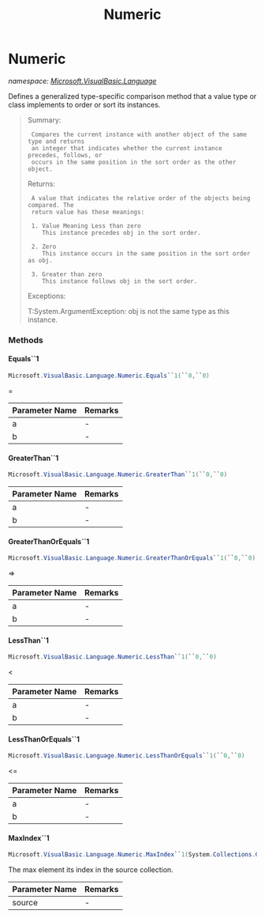 ﻿---
title: Numeric
---

# Numeric
_namespace: [Microsoft.VisualBasic.Language](N-Microsoft.VisualBasic.Language.html)_

Defines a generalized type-specific comparison method that a value type or class
 implements to order or sort its instances.

> 
> 
>  Summary:
> 
>      Compares the current instance with another object of the same type and returns
>      an integer that indicates whether the current instance precedes, follows, or
>      occurs in the same position in the sort order as the other object.
> 
>  Returns:
> 
>      A value that indicates the relative order of the objects being compared. The
>      return value has these meanings:
> 
>      1. Value Meaning Less than zero
>         This instance precedes obj in the sort order.
> 
>      2. Zero
>         This instance occurs in the same position in the sort order as obj.
> 
>      3. Greater than zero
>         This instance follows obj in the sort order.
> 
>  Exceptions:
> 
>    T:System.ArgumentException:
>      obj is not the same type as this instance.
>  


### Methods

#### Equals``1
```csharp
Microsoft.VisualBasic.Language.Numeric.Equals``1(``0,``0)
```
=

|Parameter Name|Remarks|
|--------------|-------|
|a|-|
|b|-|


#### GreaterThan``1
```csharp
Microsoft.VisualBasic.Language.Numeric.GreaterThan``1(``0,``0)
```
>

|Parameter Name|Remarks|
|--------------|-------|
|a|-|
|b|-|


#### GreaterThanOrEquals``1
```csharp
Microsoft.VisualBasic.Language.Numeric.GreaterThanOrEquals``1(``0,``0)
```
=>

|Parameter Name|Remarks|
|--------------|-------|
|a|-|
|b|-|


#### LessThan``1
```csharp
Microsoft.VisualBasic.Language.Numeric.LessThan``1(``0,``0)
```
<

|Parameter Name|Remarks|
|--------------|-------|
|a|-|
|b|-|


#### LessThanOrEquals``1
```csharp
Microsoft.VisualBasic.Language.Numeric.LessThanOrEquals``1(``0,``0)
```
<=

|Parameter Name|Remarks|
|--------------|-------|
|a|-|
|b|-|


#### MaxIndex``1
```csharp
Microsoft.VisualBasic.Language.Numeric.MaxIndex``1(System.Collections.Generic.IEnumerable{``0})
```
The max element its index in the source collection.

|Parameter Name|Remarks|
|--------------|-------|
|source|-|



